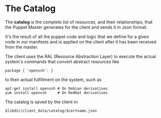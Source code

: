 # The Catalog

The **catalog** is the complete list of resources, and their relationships, that the Puppet Master generates for the client and sends it in Json format.

It's the result of all the puppet code and logic that we define for a given node in our manifests and is applied on the client after it has been received from the master.

The client uses the RAL (Resource Abstraction Layer) to execute the actual system's commands that convert abstract resources like

    package { 'openssh': }

to their actual fulfillment on the system, such as

    apt-get install openssh # On Debian derivatives
    yum install openssh     # On RedHat derivatives


The catalog is saved by the client in:

    $libdir/client_data/catalog/$certname.json
